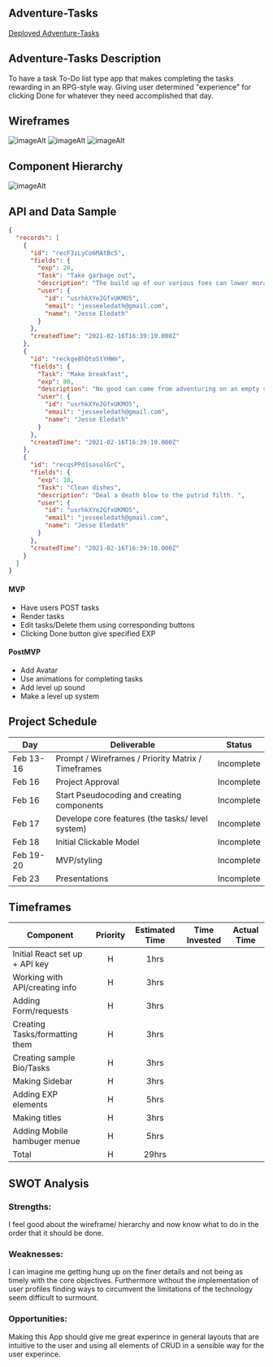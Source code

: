 ## Adventure-Tasks
[Deployed Adventure-Tasks](https://stoic-goldberg-8ae47a.netlify.app)
## Adventure-Tasks Description

To have a task To-Do list type app that makes completing the tasks rewarding in an RPG-style way. Giving user determined "experience" for clicking Done for whatever they need accomplished that day.

## Wireframes

![imageAlt](Adventure-Tasks-wireframe.png)
![imageAlt](Adventure-Tasks-Mobile.png)
![imageAlt](Adventure-Tasks-mobile-out.png)

## Component Hierarchy

![imageAlt](componenets.png)

## API and Data Sample

```json
{
  "records": [
    {
      "id": "recF3zLyCo6MAtBc5",
      "fields": {
        "exp": 20,
        "Task": "Take garbage out",
        "description": "The build up of our various foes can lower moral, best to dispose of them. ",
        "user": {
          "id": "usrhkXYe2GfxUKMO5",
          "email": "jesseeledath@gmail.com",
          "name": "Jesse Eledath"
        }
      },
      "createdTime": "2021-02-16T16:39:10.000Z"
    },
    {
      "id": "reckqe8hQtoStYHWm",
      "fields": {
        "Task": "Make breakfast",
        "exp": 80,
        "description": "No good can come from adventuring on an empty stomach. ",
        "user": {
          "id": "usrhkXYe2GfxUKMO5",
          "email": "jesseeledath@gmail.com",
          "name": "Jesse Eledath"
        }
      },
      "createdTime": "2021-02-16T16:39:10.000Z"
    },
    {
      "id": "recqsPPd1sosolGrC",
      "fields": {
        "exp": 10,
        "Task": "Clean dishes",
        "description": "Deal a death blow to the putrid filth. ",
        "user": {
          "id": "usrhkXYe2GfxUKMO5",
          "email": "jesseeledath@gmail.com",
          "name": "Jesse Eledath"
        }
      },
      "createdTime": "2021-02-16T16:39:10.000Z"
    }
  ]
}
```

#### MVP

- Have users POST tasks
- Render tasks
- Edit tasks/Delete them using corresponding buttons
- Clicking Done button give specified EXP

#### PostMVP

- Add Avatar
- Use animations for completing tasks
- Add level up sound
- Make a level up system

## Project Schedule

| Day       | Deliverable                                        | Status     |
| --------- | -------------------------------------------------- | ---------- |
| Feb 13-16 | Prompt / Wireframes / Priority Matrix / Timeframes | Incomplete |
| Feb 16    | Project Approval                                   | Incomplete |
| Feb 16    | Start Pseudocoding and creating components         | Incomplete |
| Feb 17    | Develope core features (the tasks/ level system)   | Incomplete |
| Feb 18    | Initial Clickable Model                            | Incomplete |
| Feb 19-20 | MVP/styling                                        | Incomplete |
| Feb 23    | Presentations                                      | Incomplete |

## Timeframes

| Component                      | Priority | Estimated Time | Time Invested | Actual Time |
| ------------------------------ | :------: | :------------: | :-----------: | :---------: |
| Initial React set up + API key |    H     |      1hrs      |               |             |
| Working with API/creating info |    H     |      3hrs      |               |             |
| Adding Form/requests           |    H     |      3hrs      |               |             |
| Creating Tasks/formatting them |    H     |      3hrs      |               |             |
| Creating sample Bio/Tasks      |    H     |      3hrs      |               |             |
| Making Sidebar                 |    H     |      3hrs      |               |             |
| Adding EXP elements            |    H     |      5hrs      |               |             |
| Making titles                  |    H     |      3hrs      |               |             |
| Adding Mobile hambuger menue   |    H     |      5hrs      |               |             |
| Total                          |    H     |     29hrs      |               |             |

## SWOT Analysis

### Strengths:

I feel good about the wireframe/ hierarchy and now know what to do in the order that it should be done.

### Weaknesses:

I can imagine me getting hung up on the finer details and not being as timely with the core objectives. Furthermore without the implementation of user profiles finding ways to circumvent the limitations of the technology seem difficult to surmount.

### Opportunities:

Making this App should give me great experince in general layouts that are intuitive to the user and using all elements of CRUD in a sensible way for the user experince.
